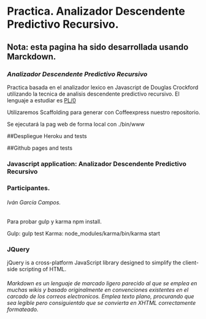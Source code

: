 # Practica. Analizador Descendente Predictivo Recursivo. #

Nota: esta pagina ha sido desarrollada usando Marckdown.
--------------------------------------------------------

### ***Analizador Descendente Predictivo Recursivo***

Practica basada en el analizador lexico en Javascript de Douglas Crockford
utilizando la tecnica de analisis descendente predictivo recursivo.
El lenguaje a estudiar es [PL/0](http://en.wikipedia.org/wiki/PL/0)

Utilizaremos Scaffolding para generar con Coffeexpress nuestro repositorio.

Se ejecutará la pag web de forma local con ./bin/www

##Despliegue Heroku and tests


##Github pages and tests


### Javascript application: Analizador Descendente Predictivo Recursivo

### Participantes.
###### Iván García Campos.

Para probar gulp y karma
npm install.

Gulp: gulp test
Karma: node_modules/karma/bin/karma start

### JQuery 
 jQuery is a cross-platform JavaScript library designed to simplify the client-side scripting of HTML. 
 
###### Markdown es un lenguaje de marcado ligero parecido al que se emplea en muchas wikis y basado originalmente en convenciones existentes en el carcado de los correos electronicos. Emplea texto plano, procurando que sea legible pero consiguientdo que se convierta en XHTML correctamente formateado.